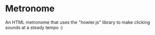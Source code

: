 # Metronome

An HTML metronome that uses the "howler.js" library to make clicking sounds at a steady tempo :)